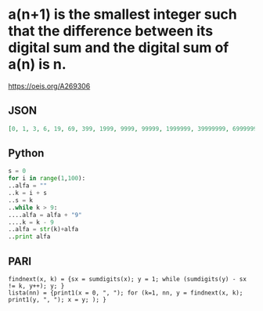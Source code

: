# a\(n\+1\) is the smallest integer such that the difference between its digital sum and the digital sum of a\(n\) is n\.
https://oeis.org/A269306
## JSON
```JSON
[0, 1, 3, 6, 19, 69, 399, 1999, 9999, 99999, 1999999, 39999999, 699999999, 19999999999, 699999999999, 39999999999999, 1999999999999999, 99999999999999999, 9999999999999999999, 1999999999999999999999]
```
## Python
```Python
s = 0
for i in range(1,100):
..alfa = ""
..k = i + s
..s = k
..while k > 9:
....alfa = alfa + "9"
....k = k - 9
..alfa = str(k)+alfa
..print alfa
```
## PARI
```PARI
findnext(x, k) = {sx = sumdigits(x); y = 1; while (sumdigits(y) - sx != k, y++); y; }
lista(nn) = {print1(x = 0, ", "); for (k=1, nn, y = findnext(x, k); print1(y, ", "); x = y; ); }
```
